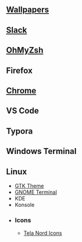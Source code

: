 ## [Wallpapers](/wallpaper)

## [Slack](https://www.nordtheme.com/docs/ports/slack/installation)

## [OhMyZsh](https://github.com/fxbrit/nord-extended)

## Firefox

## [Chrome](https://chrome.google.com/webstore/detail/google-chrome-nord-theme/honjmojpikfebagfakclmgbcchedenbo?hl=en)

## VS Code

## Typora

## Windows Terminal

## Linux
- [GTK Theme](https://www.gnome-look.org/p/1267246/)
- [GNOME Terminal](https://github.com/nordtheme/gnome-terminal)
- KDE
- Konsole
- ### Icons
  - [Tela Nord Icons](https://www.gnome-look.org/p/1279924/)
